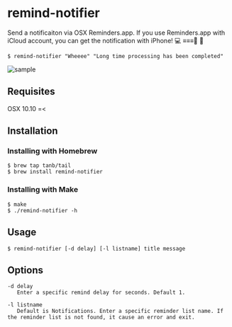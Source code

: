 remind-notifier
==============

Send a notificaiton via OSX Reminders.app. If you use Reminders.app with iCloud account, you can get the notification with iPhone! :computer: ≡≡≡:sushi: :iphone:

```
$ remind-notifier "Wheeee" "Long time processing has been completed"
```
![sample](https://cloud.githubusercontent.com/assets/291175/4975067/098a731a-6917-11e4-93ea-d053d433c555.png)

## Requisites
OSX 10.10 =<

## Installation
### Installing with Homebrew
```
$ brew tap tanb/tail
$ brew install remind-notifier
```
### Installing with Make
```
$ make
$ ./remind-notifier -h
```

## Usage
```
$ remind-notifier [-d delay] [-l listname] title message
```

## Options
```
-d delay
   Enter a specific remind delay for seconds. Default 1.

-l listname
   Default is Notifications. Enter a specific reminder list name. If the reminder list is not found, it cause an error and exit.
```
